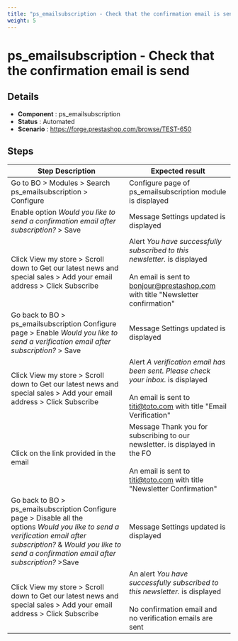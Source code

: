 ```yaml
---
title: "ps_emailsubscription - Check that the confirmation email is send"
weight: 5
---
```


# ps_emailsubscription - Check that the confirmation email is send
## Details
* **Component** : ps_emailsubscription
* **Status** : Automated
* **Scenario** : https://forge.prestashop.com/browse/TEST-650

## Steps
| Step Description | Expected result |
| ----- | ----- |
| Go to BO > Modules > Search ps_emailsubscription > Configure | Configure page of ps_emailsubscription module is displayed |
| Enable option _Would you like to send a confirmation email after subscription?_ > Save | Message Settings updated is displayed |
| Click View my store > Scroll down to Get our latest news and special sales > Add your email address > Click Subscribe | Alert _You have successfully subscribed to this newsletter._ is displayed<br><br>An email is sent to bonjour@prestashop.com with title "Newsletter confirmation" |
| Go back to BO > ps_emailsubscription Configure page > Enable _Would you like to send a verification email after subscription?_ > Save | Message Settings updated is displayed |
| Click View my store > Scroll down to Get our latest news and special sales > Add your email address > Click Subscribe | Alert _A verification email has been sent. Please check your inbox._ is displayed<br><br>An email is sent to titi@toto.com with title "Email Verification" |
| Click on the link provided in the email | Message Thank you for subscribing to our newsletter. is displayed in the FO<br><br>An email is sent to titi@toto.com with title "Newsletter Confirmation" |
| Go back to BO > ps_emailsubscription Configure page > Disable all the options _Would you like to send a verification email after subscription?_ & _Would you like to send a confirmation email after subscription?_ >Save | Message Settings updated is displayed |
| Click View my store > Scroll down to Get our latest news and special sales > Add your email address > Click Subscribe | An alert _You have successfully subscribed to this newsletter._ is displayed<br><br>No confirmation email and no verification emails are sent |
